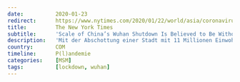 ```yaml
---
date:          2020-01-23
redirect:      https://www.nytimes.com/2020/01/22/world/asia/coronavirus-quarantines-history.html
title:         The New York Times
subtitle:      'Scale of China’s Wuhan Shutdown Is Believed to Be Without Precedent (Published 2020)'
description:   'Mit der Abschottung einer Stadt mit 11 Millionen Einwohnern versucht China, einen Ausbruch des Coronavirus mithilfe einer Taktik mit einer komplizierten Geschichte ethischer Bedenken zu stoppen.'
country:       COM
timeline:      P(l)andemie
categories:    [MSM]
tags:          [lockdown, wuhan]
---
```

